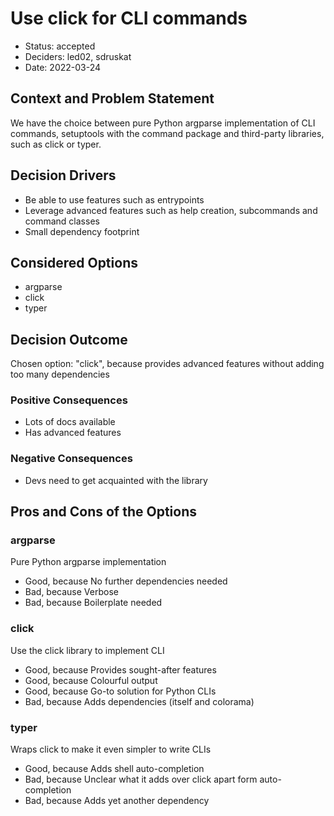 <!--
SPDX-FileCopyrightText: 2022 Michael Meinel
SPDX-FileCopyrightText: 2022 Oliver Bertuch
SPDX-FileCopyrightText: 2022 Stephan Druskat

SPDX-License-Identifier: CC-BY-SA-4.0
-->

# Use click for CLI commands

* Status: accepted
* Deciders: led02, sdruskat
* Date: 2022-03-24

## Context and Problem Statement

We have the choice between pure Python argparse implementation of CLI commands, setuptools with the command package and third-party libraries, such as click or typer.

## Decision Drivers

* Be able to use features such as entrypoints
* Leverage advanced features such as help creation, subcommands and command classes
* Small dependency footprint

## Considered Options

* argparse
* click
* typer

## Decision Outcome

Chosen option: "click", because provides advanced features without adding too many dependencies

### Positive Consequences

* Lots of docs available
* Has advanced features

### Negative Consequences

* Devs need to get acquainted with the library

## Pros and Cons of the Options

### argparse

Pure Python argparse implementation

* Good, because No further dependencies needed
* Bad, because Verbose
* Bad, because Boilerplate needed

### click

Use the click library to implement CLI

* Good, because Provides sought-after features
* Good, because Colourful output
* Good, because Go-to solution for Python CLIs
* Bad, because Adds dependencies (itself and colorama)

### typer

Wraps click to make it even simpler to write CLIs

* Good, because Adds shell auto-completion
* Bad, because Unclear what it adds over click apart form auto-completion
* Bad, because Adds yet another dependency
